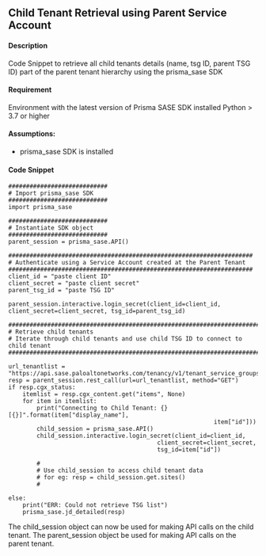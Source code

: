 ## Child Tenant Retrieval using Parent Service Account

#### Description
Code Snippet to retrieve all child tenants details (name, tsg ID, parent TSG ID) part of the parent tenant hierarchy using the prisma_sase SDK

#### Requirement
Environment with the latest version of Prisma SASE SDK installed
Python >  3.7 or higher

#### Assumptions:
- prisma_sase SDK is installed
  
#### Code Snippet
```
############################
# Import prisma_sase SDK
############################
import prisma_sase

############################
# Instantiate SDK object
############################
parent_session = prisma_sase.API()

#####################################################################
# Authenticate using a Service Account created at the Parent Tenant
#####################################################################
client_id = "paste client ID"
client_secret = "paste client secret"
parent_tsg_id = "paste TSG ID"

parent_session.interactive.login_secret(client_id=client_id, client_secret=client_secret, tsg_id=parent_tsg_id)

######################################################################################
# Retrieve child tenants
# Iterate through child tenants and use child TSG ID to connect to child tenant
######################################################################################

url_tenantlist = "https://api.sase.paloaltonetworks.com/tenancy/v1/tenant_service_groups"
resp = parent_session.rest_call(url=url_tenantlist, method="GET")
if resp.cgx_status:
    itemlist = resp.cgx_content.get("items", None)
    for item in itemlist:
        print("Connecting to Child Tenant: {}[{}]".format(item["display_name"], 
                                                          item["id"]))
        child_session = prisma_sase.API()
        child_session.interactive.login_secret(client_id=client_id, 
                                          client_secret=client_secret, 
                                          tsg_id=item["id"])

        #
        # Use child_session to access child tenant data
        # for eg: resp = child_session.get.sites()
        #

else:
    print("ERR: Could not retrieve TSG list")
    prisma_sase.jd_detailed(resp)

```

The child_session object can now be used for making API calls on the child tenant. The parent_session object be used for making API calls on the parent tenant. 



